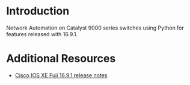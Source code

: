 # Introduction
Network Automation on Catalyst 9000 series switches using Python for features released with 16.9.1.

# Additional Resources
* [Cisco IOS XE Fuji 16.9.1 release notes](https://www.cisco.com/c/en/us/support/ios-nx-os-software/ios-xe-16/products-release-notes-list.html)

